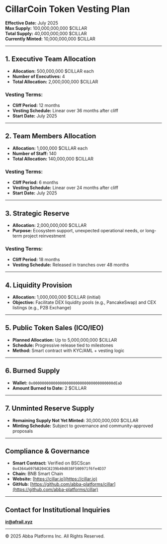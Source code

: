 # CillarCoin Token Vesting Plan

**Effective Date:** July 2025  
**Max Supply:** 100,000,000,000 $CILLAR  
**Total Supply:** 40,000,000,000 $CILLAR  
**Currently Minted:** 10,000,000,000 $CILLAR

----------

## 1. Executive Team Allocation

-   **Allocation:** 500,000,000 $CILLAR each
-   **Number of Executives:** 4
-   **Total Allocation:** 2,000,000,000 $CILLAR

### Vesting Terms:

-   **Cliff Period:** 12 months
-   **Vesting Schedule:** Linear over 36 months after cliff
-   **Start Date:** July 2025

----------

## 2. Team Members Allocation

-   **Allocation:** 1,000,000 $CILLAR each
-   **Number of Staff:** 140
-   **Total Allocation:** 140,000,000 $CILLAR

### Vesting Terms:

-   **Cliff Period:** 6 months
-   **Vesting Schedule:** Linear over 24 months after cliff
-   **Start Date:** July 2025

----------

## 3. Strategic Reserve

-   **Allocation:** 2,000,000,000 $CILLAR
-   **Purpose:** Ecosystem support, unexpected operational needs, or long-term project reinvestment

### Vesting Terms:

-   **Cliff Period:** 18 months
-   **Vesting Schedule:** Released in tranches over 48 months

----------

## 4. Liquidity Provision

-   **Allocation:** 1,000,000,000 $CILLAR (initial)
-   **Objective:** Facilitate DEX liquidity pools (e.g., PancakeSwap) and CEX listings (e.g., P2B Exchange)

----------

## 5. Public Token Sales (ICO/IEO)

-   **Planned Allocation:** Up to 5,000,000,000 $CILLAR
-   **Schedule:** Progressive release tied to milestones
-   **Method:** Smart contract with KYC/AML + vesting logic

----------

## 6. Burned Supply

-   **Wallet:** `0x000000000000000000000000000000000000dEaD`
-   **Amount Burned to Date:** 2 $CILLAR

----------

## 7. Unminted Reserve Supply

-   **Remaining Supply Not Yet Minted:** 30,000,000,000 $CILLAR
-   **Minting Schedule:** Subject to governance and community-approved proposals

----------

## Compliance & Governance

-   **Smart Contract:** Verified on BSCScan  
    `0x4364a697bB204C8239b40d038F500971f6fe4D37`
-   **Chain:** BNB Smart Chain
-   **Website:** [https://cillar.io](https://cillar.io)
-   **GitHub:** [https://github.com/abba-platforms/cillar](https://github.com/abba-platforms/cillar)

----------

## Contact for Institutional Inquiries

**[ir@afrail.xyz](mailto:ir@afrail.xyz)**

----------

© 2025 Abba Platforms Inc. All Rights Reserved.
